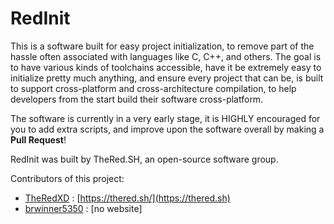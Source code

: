 # RedInit
This is a software built for easy project initialization, to remove part of the hassle often associated with languages like C, C++, and others. The goal is to have various kinds of toolchains accessible, have it be extremely easy to initialize pretty much anything, and ensure every project that can be, is built to support cross-platform and cross-architecture compilation, to help developers from the start build their software cross-platform.

The software is currently in a very early stage, it is HIGHLY encouraged for you to add extra scripts, and improve upon the software overall by making a **Pull Request**!

RedInit was built by TheRed.SH, an open-source software group.

Contributors of this project:
- [TheRedXD](https://github.com/TheRedXD) : [https://thered.sh/](https://thered.sh)
- [brwinner5350](https://github.com/brwinner5350) : [no website]